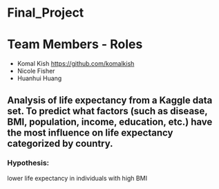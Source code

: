 # Final_Project

# Team Members - Roles
- Komal Kish https://github.com/komalkish
- Nicole Fisher 
- Huanhui Huang

## Analysis of life expectancy from a Kaggle data set. To predict what factors (such as disease, BMI, population, income, education, etc.) have the most influence on life expectancy categorized by country.
	
### Hypothesis: 
lower life expectancy in individuals with high BMI
